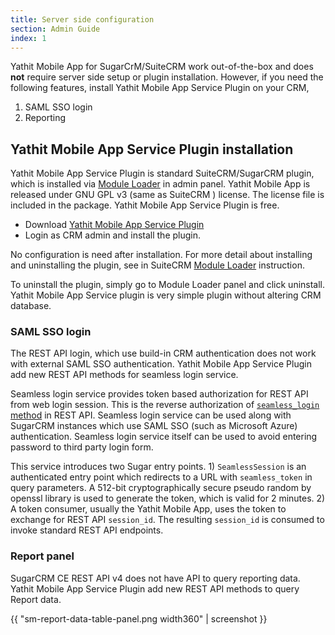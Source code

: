 ```yaml
---
title: Server side configuration
section: Admin Guide
index: 1
---
```


Yathit Mobile App for SugarCrM/SuiteCRM work out-of-the-box and does **not** require server side setup or plugin installation. However, if you need the following features, install Yathit Mobile App Service Plugin on your CRM,

1. SAML SSO login 
1. Reporting

## Yathit Mobile App Service Plugin installation

Yathit Mobile App Service Plugin is standard SuiteCRM/SugarCRM plugin, which is installed via [Module Loader](https://docs.suitecrm.com/admin/administration-panel/developer-tools/#_module_loader) in admin panel. Yathit Mobile App is released under GNU GPL v3 (same as SuiteCRM ) license. The license file is included in the package. Yathit Mobile App Service Plugin is free.

* Download [Yathit Mobile App Service Plugin](https://yathit-assets.storage.googleapis.com/code/yathit_mobile_app_plugin.zip)
* Login as CRM admin and install the plugin. 

No configuration is need after installation. For more detail about installing and uninstalling the plugin, see in SuiteCRM [Module Loader](https://docs.suitecrm.com/admin/administration-panel/developer-tools/#_module_loader) instruction.

To uninstall the plugin, simply go to Module Loader panel and click uninstall. Yathit Mobile App Service plugin is very simple plugin without altering CRM database. 

### SAML SSO login 

The REST API login, which use build-in CRM authentication does not work with external SAML SSO authentication. Yathit Mobile App Service Plugin add new REST API methods for seamless login service.

Seamless login service provides token based authorization for REST API from web login session. This is the reverse authorization of [`seamless_login` method](https://docs.suitecrm.com/developer/api/api-v4.1-methods/#_seamless_login) in REST API. Seamless login service can be used along with SugarCRM instances which use SAML SSO (such as Microsoft Azure) authentication. Seamless login service itself can be used to avoid entering password to third party login form.

This service introduces two Sugar entry points. 1) `SeamlessSession` is an authenticated entry point which redirects to a URL with  `seamless_token` in query parameters. A 512-bit cryptographically secure pseudo random by openssl library is used to generate the token, which is valid for 2 minutes. 2) A token consumer, usually the Yathit Mobile App, uses the token to exchange for REST API `session_id`. The resulting `session_id` is consumed to invoke standard REST API endpoints. 

### Report panel

SugarCRM CE REST API v4 does not have API to query reporting data. Yathit Mobile App Service Plugin add new REST API methods to query Report data.

{{ "sm-report-data-table-panel.png width360" | screenshot }}


